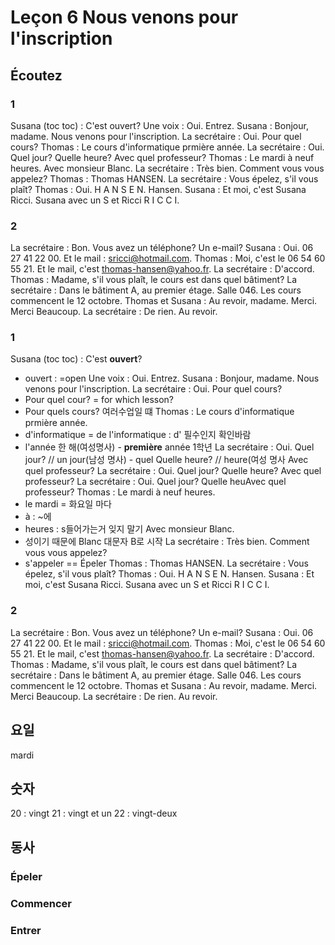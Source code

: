 # Leçon 6 Nous venons pour l'inscription

## Écoutez

### 1
Susana (toc toc) : C'est ouvert?
Une voix : Oui. Entrez.
Susana : Bonjour, madame. Nous venons pour l'inscription.
La secrétaire : Oui. Pour quel cours?
Thomas : Le cours d'informatique prmière année.
La secrétaire : Oui. Quel jour? Quelle heure? Avec quel professeur?
Thomas : Le mardi à neuf heures. Avec monsieur Blanc.
La secrétaire : Très bien. Comment vous vous appelez?
Thomas : Thomas HANSEN.
La secrétaire : Vous épelez, s'il vous plaît?
Thomas : Oui. H A N S E N. Hansen.
Susana : Et moi, c'est Susana Ricci. Susana avec un S et Ricci R I C C I.

### 2
La secrétaire : Bon. Vous avez un téléphone? Un e-mail?
Susana : Oui. 06 27 41 22 00. Et le mail : sricci@hotmail.com.
Thomas : Moi, c'est le 06 54 60 55 21. Et le mail, c'est thomas-hansen@yahoo.fr.
La secrétaire : D'accord.
Thomas : Madame, s'il vous plaît, le cours est dans quel bâtiment?
La secrétaire : Dans le bâtiment A, au premier étage. Salle 046. Les cours commencent le 12 octobre.
Thomas et Susana : Au revoir, madame. Merci. Merci Beaucoup.
La secrétaire : De rien. Au revoir.

### 1
Susana (toc toc) : C'est __ouvert__? 
+ ouvert : =open
Une voix : Oui. Entrez.
Susana : Bonjour, madame. Nous venons pour l'inscription.
La secrétaire : Oui. Pour quel cours?
+ Pour quel cour? = for which lesson? 
+ Pour quels cours? 여러수업일 떄
Thomas : Le cours d'informatique prmière année.
+ d'informatique = de l'informatique : d' 필수인지 확인바람
+ l'année 한 해(여성명사) - __première__ année 1학년 
La secrétaire : Oui. Quel jour? // un jour(남성 명사) - quel
Quelle heure? // heure(여성 명사
Avec quel professeur?
La secrétaire : Oui. Quel jour? Quelle heure? Avec quel professeur?
La secrétaire : Oui. Quel jour? Quelle heuAvec quel professeur?
Thomas : Le mardi à neuf heures. 
+ le mardi = 화요일 마다
+ à : ~에
+ heures : s들어가는거 잊지 말기
Avec monsieur Blanc.
+ 성이기 때문에 Blanc 대문자 B로 시작
La secrétaire : Très bien. Comment vous vous appelez?
+ s'appeler =\= Épeler
Thomas : Thomas HANSEN.
La secrétaire : Vous épelez, s'il vous plaît?
Thomas : Oui. H A N S E N. Hansen.
Susana : Et moi, c'est Susana Ricci. Susana avec un S et Ricci R I C C I.

### 2
La secrétaire : Bon. Vous avez un téléphone? Un e-mail?
Susana : Oui. 06 27 41 22 00. Et le mail : sricci@hotmail.com.
Thomas : Moi, c'est le 06 54 60 55 21. Et le mail, c'est thomas-hansen@yahoo.fr.
La secrétaire : D'accord.
Thomas : Madame, s'il vous plaît, le cours est dans quel bâtiment?
La secrétaire : Dans le bâtiment A, au premier étage. Salle 046. Les cours commencent le 12 octobre.
Thomas et Susana : Au revoir, madame. Merci. Merci Beaucoup.
La secrétaire : De rien. Au revoir.


## 요일

mardi 


## 숫자
20 : vingt
21 : vingt et un
22 : vingt-deux

## 동사
### Épeler
### Commencer
### Entrer




<!--stackedit_data:
eyJoaXN0b3J5IjpbLTE3NDkyNzc4MTJdfQ==
-->
